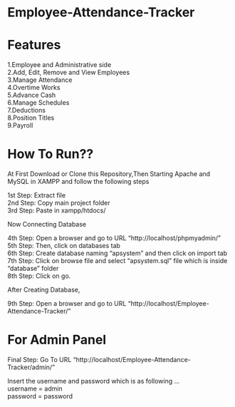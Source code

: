 # Employee-Attendance-Tracker

# Features

1.Employee and Administrative side <br>
2.Add, Edit, Remove and View Employees <br>
3.Manage Attendance<br>
4.Overtime Works<br>
5.Advance Cash<br>
6.Manage Schedules<br>
7.Deductions<br>
8.Position Titles<br>
9.Payroll<br>

# How To Run??
At First Download or Clone this Repository,Then
Starting Apache and MySQL in XAMPP and  follow the following steps

1st Step: Extract file <br>
2nd Step: Copy main project folder <br>
3rd Step: Paste in xampp/htdocs/<br>

Now Connecting Database

4th Step: Open a browser and go to URL “http://localhost/phpmyadmin/”<br>
5th Step: Then, click on databases tab<br>
6th Step: Create database naming “apsystem” and then click on import tab<br>
7th Step: Click on browse file and select “apsystem.sql” file which is inside “database” folder<br>
8th Step: Click on go.<br>

After Creating Database,

9th Step: Open a browser and go to URL “http://localhost/Employee-Attendance-Tracker/”<br>

# For Admin Panel
Final Step: Go To URL “http://localhost/Employee-Attendance-Tracker/admin/”

Insert the username and password which is as following ...
<br>
  username = admin <br>
  password = password<br>
  
  

